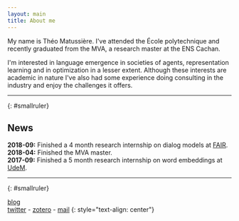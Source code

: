 ```yaml
---
layout: main
title: About me
---
```



My name is Théo Matussière. I've attended the École polytechnique and recently graduated from the MVA, a research master at the ENS Cachan.

I'm interested in language emergence in societies of agents, representation learning and in optimization in a lesser extent. Although these interests are academic in nature I've also had some experience doing consulting in the industry and enjoy the challenges it offers.


---
{: #smallruler}

## News

**2018-09:** Finished a 4 month research internship on dialog models at [FAIR](https://research.fb.com/category/facebook-ai-research/).  
**2018-04:** Finished the MVA master.  
**2017-09:** Finished a 5 month research internship on word embeddings at [UdeM](https://www.umontreal.ca/).

---
{: #smallruler}

[blog](/blog.html)  
[twitter](https://twitter.com/theo_mtsr) - [zotero](https://www.zotero.org/theo-m) - [mail](mailto:tmatussiere+blog@gmail.com)
{: style="text-align: center"}
